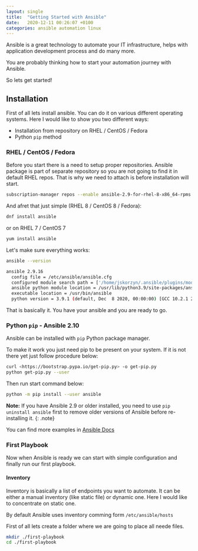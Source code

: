 ```yaml
---
layout: single
title:  "Getting Started with Ansible"
date:   2020-12-11 00:26:07 +0100
categories: ansible automation linux
---
```

Ansible is a great technology to automate your IT infrastructure, helps with application development process and do many more.

You are probably thinking how to start your automation journey with Ansible.

So lets get started!

## Installation

First of all lets install ansible.
You can do it on various different operating systems.
Here I would like to show you two different ways:

* Installation from repository on RHEL / CentOS / Fedora
* Python `pip` method

### RHEL / CentOS / Fedora

Before you start there is a need to setup proper repositories.
Ansible package is part of separate repository so you are not going to find it in default RHEL repos.
That is why we need to attach is before installation will start.

```bash
subscription-manager repos --enable ansible-2.9-for-rhel-8-x86_64-rpms
```

And afret that just simple (RHEL 8 / CentOS 8 / Fedora):

```bash
dnf install ansible
```

or on RHEL 7 / CentOS 7

```bash
yum install ansible
```

Let's make sure everything works:

```bash
ansible --version
```

```bash
ansible 2.9.16
  config file = /etc/ansible/ansible.cfg
  configured module search path = ['/home/jskorzyn/.ansible/plugins/modules', '/usr/share/ansible/plugins/modules']
  ansible python module location = /usr/lib/python3.9/site-packages/ansible
  executable location = /usr/bin/ansible
  python version = 3.9.1 (default, Dec  8 2020, 00:00:00) [GCC 10.2.1 20201125 (Red Hat 10.2.1-9)]
```

That is basically it. You have your ansible and you are ready to go.

### Python `pip` - Ansible 2.10

Ansible can be installed with `pip` Python package manager.

To make it work you just need pip to be present on your system.
If it is not there yet just follow procedure below:

```bash
curl <https://bootstrap.pypa.io/get-pip.py> -o get-pip.py
python get-pip.py --user
```

Then run start command below:

```bash
python -m pip install --user ansible
```

**Note:** If you have Ansible 2.9 or older installed, you need to use `pip uninstall ansible` first to remove older versions of Ansible before re-installing it.
{: .note}

You can find more examples in [Ansible Docs][ansible-docs]

### First Playbook

Now when Ansible is ready we can start with simple configuration and finally run our first playbook.

#### Inventory

Inventory is basically a list of endpoints you want to automate.
It can be either a manual inventory (like static file) or dynamic one.
Here I would like to concentrate on static one.

By default Ansible uses inventory comming form `/etc/ansible/hosts`

First of all lets create a folder where we are going to place all neede files.

```bash
mkdir ./first-playbook
cd ./first-playbook
```




[ansible-docs]: https://docs.ansible.com/ansible/latest/installation_guide/intro_installation.html

